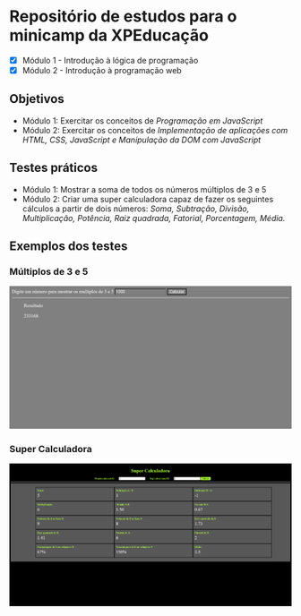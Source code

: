 # Repositório de estudos para o minicamp da XPEducação

- [x] Módulo 1 - Introdução à lógica de programação
- [x] Módulo 2 - Introdução à programação web

## Objetivos
- Módulo 1: Exercitar os conceitos de *Programação em JavaScript*
- Módulo 2: Exercitar os conceitos de *Implementação de aplicações com HTML, CSS, JavaScript e Manipulação da DOM com JavaScript*

## Testes práticos
- Módulo 1: Mostrar a soma de todos os números múltiplos de 3 e 5
- Módulo 2: Criar uma super calculadora capaz de fazer os seguintes cálculos a partir de dois números: *Soma, Subtração, Divisão, Multiplicação, Potência, Raiz quadrada, Fatorial, Porcentagem, Média.*

## Exemplos dos testes

### Múltiplos de 3 e 5
![alt text](assets/Multiple.png)

### Super Calculadora
![alt text](assets/Calculator-complete.png)
